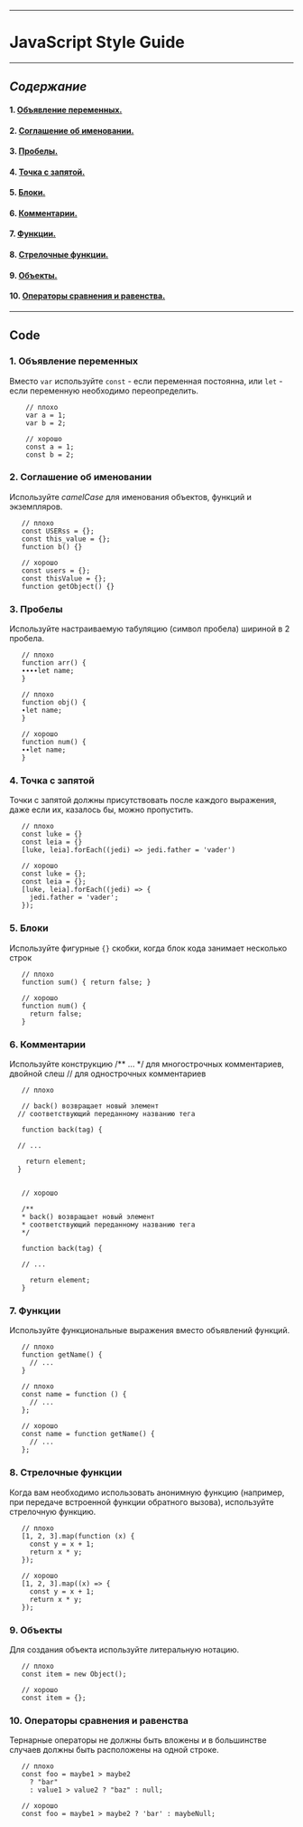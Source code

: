 ___
# **JavaScript Style Guide**
___

## ***Содержание***
#### 1.	[Объявление переменных.]()
#### 2.	[Соглашение об именовании.]()
#### 3. [Пробелы.]()
#### 4. [Точка с запятой.]()
#### 5. [Блоки.]()
#### 6. [Комментарии.]()
#### 7. [Функции.]()
#### 8. [Стрелочные функции.]()
#### 9. [Объекты.]()
#### 10. [Операторы сравнения и равенства.]()
___

## Code
### 1. Объявление переменных
Вместо `var` используйте `const` - если переменная постоянна, или `let` - если переменную необходимо переопределить.
```
    // плохо
    var a = 1;
    var b = 2;

    // хорошо
    const a = 1;
    const b = 2;
```
### 2. Соглашение об именовании
Используйте *camelCase* для именования объектов, функций и экземпляров.  
```
   // плохо
   const USERss = {};
   const this_value = {};
   function b() {}

   // хорошо
   const users = {};
   const thisValue = {};
   function getObject() {}
```
### 3. Пробелы
Используйте настраиваемую табуляцию (символ пробела) шириной в 2 пробела.  
```
   // плохо
   function arr() {
   ∙∙∙∙let name;
   }

   // плохо
   function obj() {
   ∙let name;
   }

   // хорошо
   function num() {
   ∙∙let name;
   }
```
### 4. Точка с запятой
Точки с запятой должны присутствовать после каждого выражения, даже если их, казалось бы, можно пропустить.
```
   // плохо
   const luke = {}
   const leia = {}
   [luke, leia].forEach((jedi) => jedi.father = 'vader')

   // хорошо
   const luke = {};
   const leia = {};
   [luke, leia].forEach((jedi) => {
     jedi.father = 'vader';
   });
```
### 5. Блоки
Используйте фигурные `{}` скобки, когда блок кода занимает несколько строк
```
   // плохо
   function sum() { return false; }

   // хорошо
   function num() {
     return false;
   }
```
### 6. Комментарии
Используйте конструкцию /** ... */ для многострочных комментариев, двойной слеш // для однострочных комментариев
```
   // плохо

   // back() возвращает новый элемент
  // соответствующий переданному названию тега

   function back(tag) {

  // ...

    return element;
  }


   // хорошо

   /**
   * back() возвращает новый элемент
   * соответствующий переданному названию тега
   */

   function back(tag) {

   // ...

     return element;
   }
```
### 7. Функции
Используйте функциональные выражения вместо объявлений функций.
```
   // плохо
   function getName() {
     // ...
   }

   // плохо
   const name = function () {
     // ...
   };

   // хорошо
   const name = function getName() {
     // ...
   };
```
### 8. Стрелочные функции
Когда вам необходимо использовать анонимную функцию (например, при передаче встроенной функции обратного вызова), используйте стрелочную функцию.
```
   // плохо
   [1, 2, 3].map(function (x) {
     const y = x + 1;
     return x * y;
   });

   // хорошо
   [1, 2, 3].map((x) => {
     const y = x + 1;
     return x * y;
   });
```
### 9. Объекты
Для создания объекта используйте литеральную нотацию. 
```
   // плохо
   const item = new Object();

   // хорошо
   const item = {};
```
### 10. Операторы сравнения и равенства
Тернарные операторы не должны быть вложены и в большинстве случаев должны быть расположены на одной строке.
```
   // плохо
   const foo = maybe1 > maybe2
     ? "bar"
     : value1 > value2 ? "baz" : null;

   // хорошо
   const foo = maybe1 > maybe2 ? 'bar' : maybeNull;
```
